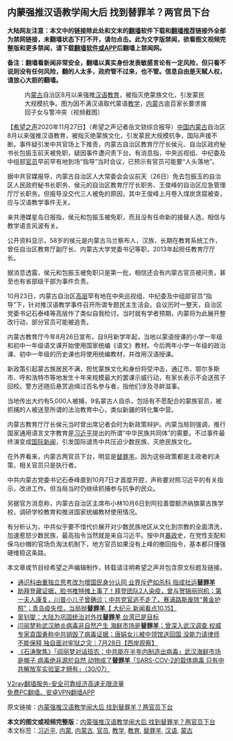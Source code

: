  <h2>内蒙强推汉语教学闹大后 找到替罪羊？两官员下台</h2> <p class="notice"><b>大陆网友注意：本文中的链接除此处和文末的<a href="https://github.com/bannedbook/fanqiang" >翻墙</a>软件下载和<a href="https://github.com/killgcd/justmysocks/blob/master/README.md">翻墙推荐</a>链接外全部为禁网链接，未翻墙状态下打不开，请勿点击。此为文字版禁闻，欲看图文视频完整版和更多禁闻，请下载<a href="https://github.com/bannedbook/fanqiang">翻墙软件或APP</a>后翻墙上禁闻网。</p><p>备注：翻墙看新闻非常安全，翻墙以真实身份发表敏感言论有一定风险，但只看不说则没有任何风险，翻的人太多，政府管不过来，也不管。信息自由是天赋人权，请放心大胆的翻墙。</b></p>  <div class="entry"> <figure><figcaption>内<a href="https://www.bannedbook.org/bnews/tag/%e8%92%99%e5%8f%a4/" class="st_tag internal_tag" rel="tag" title="标签 蒙古 下的日志">蒙古</a>自治区8月以来强推<a href="https://www.bannedbook.org/bnews/tag/%E6%B1%89%E8%AF%AD/" class="st_tag internal_tag" rel="tag" title="标签 汉语 下的日志">汉语</a><a href="https://www.bannedbook.org/bnews/tag/%e6%95%99%e8%82%b2/" class="st_tag internal_tag" rel="tag" title="标签 教育 下的日志">教育</a>，被指灭绝蒙族文化，引发蒙民大规模抗争。图为因不满汉语取代蒙语<a href="https://www.bannedbook.org/bnews/tag/%E6%95%99%E5%AD%A6/" class="st_tag internal_tag" rel="tag" title="标签 教学 下的日志">教学</a>，<a href="https://www.bannedbook.org/bnews/tag/%e5%86%85%e8%92%99/" class="st_tag internal_tag" rel="tag" title="标签 内蒙 下的日志">内蒙</a>古逾百家长要求接回子女与警冲突（视频截图）</figcaption></figure> <p>【<span class='wp_keywordlink_affiliate'><a href="https://www.soundofhope.org" title="希望之声" target="_blank">希望之声</a></span>2020年11月27日】（希望之声记者岳文骁综合报导）<span class='wp_keywordlink_affiliate'><a href="https://www.bannedbook.org/" title="中国" target="_blank">中国</a></span><a href="https://www.bannedbook.org/bnews/tag/%e5%86%85%e8%92%99%e5%8f%a4/" class="st_tag internal_tag" rel="tag" title="标签 内蒙古 下的日志">内蒙古</a>自治区8月以来强推汉语教育，被指灭绝蒙族文化，引发蒙民大规模抗争，国际声援不断。事件疑引发中共官场上下推责，内蒙古自治区教育厅厅长侯元、自治区政府秘书长包振玉前天被免职，疑因事件遭问责下台。有消息指，中央巡视组、中纪委及中组部<a href="https://www.bannedbook.org/bnews/tag/%E5%AE%98%E5%91%98/" class="st_tag internal_tag" rel="tag" title="标签 官员 下的日志">官员</a>早前罕有地到场“指导”当时会议，已预示有官员可能要“人头落地”。</p> <p>据中共官媒报导，内蒙古自治区人大常委会会议前天（26日）免去包振玉的自治区人民政府秘书长职务、侯元的自治区教育厅厅长职务、王俊峰的自治区应急管理厅厅长职务。但报导没交代三人被免的原因，其中王俊峰上月卷入煤炭贪腐被查，应与汉语教学事件无关。</p> <p>亲共港媒星岛日报指，侯元和包振玉被免职，而且没有任命新的接替人选，相信与教学语言风波有关。</p> <p>公开资料显示，58岁的侯元是内蒙古乌兰察布人，汉族，长期在教育系统工作，曾任自治区教育厅副厅长、内蒙古大学党委书记等职，2013年起担任教育厅厅长。</p>  <p>据消息透露，侯元和包振玉被免职只是第一批，相信还会有内蒙古官员被问责，甚至也有省部级干部为事件负责。</p> <p>10月23日，内蒙古自治区<span class='wp_keywordlink_affiliate'><a href="https://www.bannedbook.org/bnews/ccpdope/" title="中共高层内幕" target="_blank">高层</a></span>罕有地在中央巡视组、中纪委及中组部官员“指导”下，针对推汉语教学事件召开所谓专题民主生活会。会议历时一整天，自治区党委书记石泰峰等高层作了类似自我检讨。当时就有学者预期，内蒙将为此展开整改行动，部分官员可能被追责。</p> <p>内蒙古教育厅今年8月26日宣布，自9月新学年起，当地以蒙语授课的小学一年级和初中一年级语文课开始使用国家统编《语文》教材。今后两年小学一年级的政治课、初中一年级的历史课也将使用统编教材，并改用汉语授课。</p> <p>新政策引起蒙古族居民不满，担忧蒙族文化和身份将受冲击，通辽市、鄂尔多斯市、呼和浩特市等地发生十年来规模最大的罢课示威行动，有家长表示不会送孩子回校。警方还随后悬赏追缉过百名参与者，指他们涉及寻衅滋事。</p>  <p>当地传出大约有5,000人被捕，9名蒙古人自杀，包括有不愿配合的蒙族官员，被抓捕的人被送至所谓的法治教育中心，类似新疆的转化集中营。</p> <p>内蒙古教育厅厅长侯元当时曾出席记者会时为新政策辩护。内蒙当局则强调，推行国家通用语言文字教育是<a href="https://www.bannedbook.org/bnews/tag/%e4%b9%a0%e8%bf%91%e5%b9%b3/" class="st_tag internal_tag" rel="tag" title="标签 习近平 下的日志">习近平</a>提出的所谓“中华民族共同体”的需要。不过事件最终演变成<span class='wp_keywordlink_affiliate'><a href="https://www.bannedbook.org/bnews/worldnews/" title="国际新闻" target="_blank">国际新闻</a></span>，引发国际谴责中共压迫少数民族、灭绝民族文化。</p> <p>在外界看来，内蒙古两官员下台，明显是<a href="https://www.bannedbook.org/bnews/tag/%e6%9b%bf%e7%bd%aa%e7%be%8a/" class="st_tag internal_tag" rel="tag" title="标签 替罪羊 下的日志">替罪羊</a>。因为这些政策都是主政者的决策，相关官员只是执行者。</p> <p>中共内蒙古党委书记石泰峰直到10月7日才首度开腔，声称要对照习近平的有关指示，改进工作。但当局当时仍继续抓捕参与抗争的民众。</p>  <p>另据官方消息称，内蒙古自治区主席布小林10月6日到阿拉善盟额济纳旗蒙古族学校，调研学校教育和推进国家统编教材使用情况。</p> <p>有分析认为，中共似乎要不惜代价展开对少数民族地区从文化到宗教的全面清洗，加速惹怒少数民族，最高指令当然就是来自习近平。按中共<span class='wp_keywordlink'><a href="https://www.bannedbook.org/forum11/topic276.html" title="禁片：评中国共产党的暴政" target="_blank">暴政</a></span>史，在党性支配和保乌纱帽的官场负淘汰机制下，地方官员如果没有上峰的撤回指令，基本都只懂强硬维稳这条路。</p> <p>本文章或节目经希望之声编辑制作，转载请注明希望之声并包含原文标题及链接。</p> <ul class='op-related-articles' title='相关阅读'> <li><a href='https://www.bannedbook.org/bnews/cnnews/hknews/20201127/1438081.html' target='_blank'>通识科由重独立思考改为增国民身分认同 业界斥俨如杀科 指成社运<b>替罪羊</b></a></li> <li><a href='https://www.bannedbook.org/bnews/bannedvideo/20201016/1414729.html' target='_blank'>助拜登藏证据，脸书推特摊上事了！拜登团队2人染疫，曾与贺锦丽同机；第一夫人康复，川普小儿子曾确诊；中共党官逃不走了，赛浦路斯废除“黄金护照”；青岛疫失控，当局抛<b>替罪羊</b>【 大纪元 新闻看点10.15】</a></li> <li><a href='https://www.bannedbook.org/bnews/baitai/20200927/1404130.html' target='_blank'>吴钊燮：大陆为巩固统治对外找<b>替罪羊</b> 台湾已是目标</a></li> <li><a href='https://www.bannedbook.org/bnews/bannedvideo/20200729/1379131.html' target='_blank'>闫丽梦称武汉肺炎病毒非自然产生 海鲜市场是<b>替罪羊</b>；曾深入武汉调查 权威专家袁国勇称中共销毁了病毒证据；唐娟女儿被中领馆送回国 没能力请律师 不能保释 独自面对牢狱之灾｜7月28日【西岸观察】</a></li> <li><a href='https://www.bannedbook.org/bnews/bannedvideo/20200731/1372382.html' target='_blank'>《石涛聚焦》「阎丽梦对话班农：中共能在半年内制造出病毒」武汉海鲜市场是幌子 病毒绝非源於自然 动物成了<b>替罪羊</b>「SARS-COV-2的载体病毒 只有中共解放军实验室才拥有」（30/07）</a></li> </ul> <p class="texttj"> <a href="https://www.bannedbook.org/forum23/topic22702.html" target="_blank">V2ray翻墙服务-安全可靠经济高速无限流量</a><br/> <a href="https://github.com/bannedbook/fanqiang/wiki/%E7%A6%81%E9%97%BB%E7%BD%91%E5%AE%89%E5%8D%93%E7%BF%BB%E5%A2%99%E6%96%B0%E9%97%BBAPP" target="_blank">免费PC翻墙、安卓VPN翻墙APP</a></p><p>原文链接：<a class="src_link"  href="https://www.soundofhope.org/post/447694" target="_blank">内蒙强推汉语教学闹大后 找到替罪羊？两官员下台</a></p> <a name='sharetosocial'></a>       <div><b>本文的图文或视频完整版</b>：<a href='https://www.bannedbook.org/bnews/comments/20201128/1438461.html'>内蒙强推汉语教学闹大后 找到替罪羊？两官员下台</a></div>  </div><!--END ENTRY--> <div class="postfooter"> <div>本文标签：<a href="https://www.bannedbook.org/bnews/tag/%e4%b9%a0%e8%bf%91%e5%b9%b3/" rel="tag">习近平</a>, <a href="https://www.bannedbook.org/bnews/tag/%e5%86%85%e8%92%99/" rel="tag">内蒙</a>, <a href="https://www.bannedbook.org/bnews/tag/%e5%86%85%e8%92%99%e5%8f%a4/" rel="tag">内蒙古</a>, <a href="https://www.bannedbook.org/bnews/tag/%E5%AE%98%E5%91%98/" rel="tag">官员</a>, <a href="https://www.bannedbook.org/bnews/tag/%E6%95%99%E5%AD%A6/" rel="tag">教学</a>, <a href="https://www.bannedbook.org/bnews/tag/%e6%95%99%e8%82%b2/" rel="tag">教育</a>, <a href="https://www.bannedbook.org/bnews/tag/%e6%9b%bf%e7%bd%aa%e7%be%8a/" rel="tag">替罪羊</a>, <a href="https://www.bannedbook.org/bnews/tag/%E6%B1%89%E8%AF%AD/" rel="tag">汉语</a>, <a href="https://www.bannedbook.org/bnews/tag/%e8%92%99%e5%8f%a4/" rel="tag">蒙古</a></div>  </div><!--END POSTFOOTER--> 